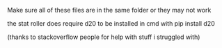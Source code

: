Make sure all of these files are in the same folder or they may not work

the stat roller does require d20 to be installed in cmd with pip install d20

(thanks to stackoverflow people for help with stuff i struggled with)
